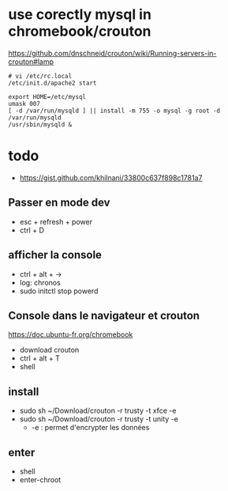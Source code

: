 

# use corectly mysql in chromebook/crouton
https://github.com/dnschneid/crouton/wiki/Running-servers-in-crouton#lamp
```
# vi /etc/rc.local
/etc/init.d/apache2 start

export HOME=/etc/mysql
umask 007
[ -d /var/run/mysqld ] || install -m 755 -o mysql -g root -d /var/run/mysqld
/usr/sbin/mysqld &
```

# todo
 * https://gist.github.com/khilnani/33800c637f898c1781a7

 
## Passer en mode dev

* esc + refresh + power
* ctrl + D

## afficher la console

* ctrl + alt + ->
* log: chronos
* sudo initctl stop powerd

## Console dans le navigateur et crouton

https://doc.ubuntu-fr.org/chromebook

* download crouton
* ctrl + alt + T
* shell

## install

* sudo sh ~/Download/crouton -r trusty -t xfce -e
* sudo sh ~/Download/crouton -r trusty -t unity -e
	* -e : permet d'encrypter les données
	
## enter

* shell
* enter-chroot
